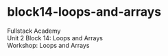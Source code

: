 # block14-loops-and-arrays
Fullstack Academy<br>
Unit 2 Block 14: Loops and Arrays<br>
Workshop: Loops and Arrays
